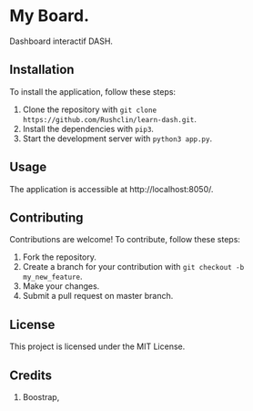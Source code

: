 # My Board.

Dashboard interactif DASH.

## Installation

To install the application, follow these steps:

1. Clone the repository with `git clone https://github.com/Rushclin/learn-dash.git`.
2. Install the dependencies with `pip3`.
3. Start the development server with `python3 app.py`.

## Usage

The application is accessible at http://localhost:8050/.

## Contributing

Contributions are welcome! To contribute, follow these steps:

1. Fork the repository.
2. Create a branch for your contribution with `git checkout -b my_new_feature`.
3. Make your changes.
4. Submit a pull request on master branch.

## License

This project is licensed under the MIT License.

## Credits

1. Boostrap,
